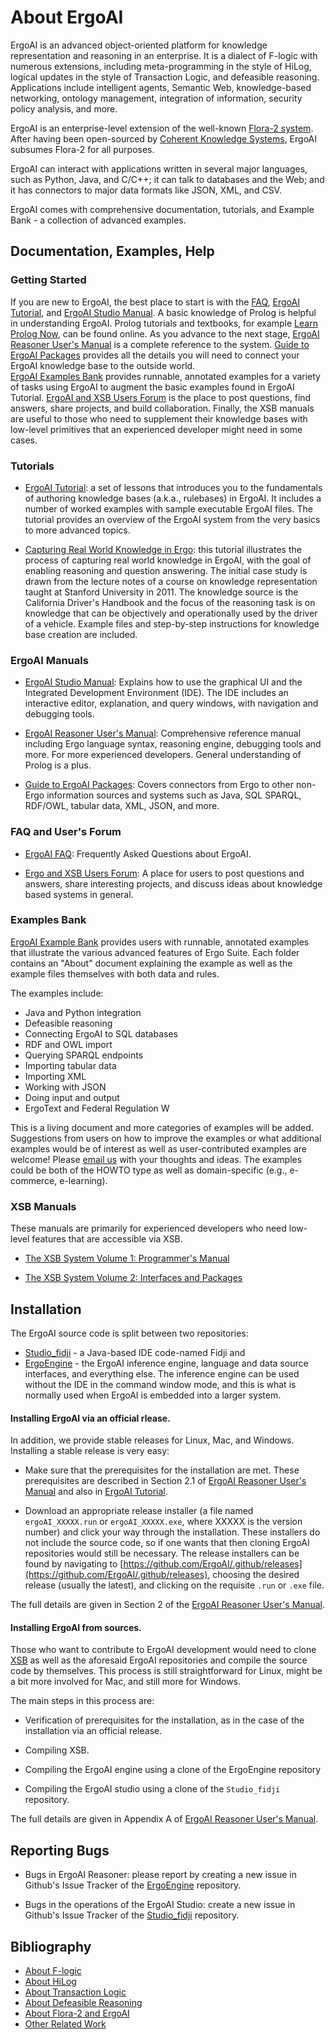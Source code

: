 
# About ErgoAI

ErgoAI  is an advanced object-oriented platform for knowledge representation and
reasoning in an enterprise. It is a dialect of F-logic with numerous extensions,
including meta-programming in the style of HiLog, logical updates in the
style of Transaction Logic, and defeasible reasoning. Applications include
intelligent agents, Semantic Web, knowledge-based networking, ontology
management, integration of information, security policy analysis, and more.

ErgoAI is an enterprise-level extension of the well-known
[Flora-2 system](https://flora.sourceforge.net/).
After having been open-sourced by
[Coherent Knowledge Systems](http://coherentknowledge.com/),
ErgoAI subsumes Flora-2 for all purposes.

ErgoAI can interact with applications written in several major languages,
such as Python, Java, and C/C++; it can talk to databases and the Web; and
it has connectors to major data formats like JSON, XML, and CSV.

ErgoAI comes with comprehensive documentation, tutorials, and Example
Bank - a collection of advanced examples.

## Documentation, Examples, Help

### Getting Started

If you are new to ErgoAI, the best place to start is with the [FAQ](https://docs.google.com/document/d/1J_ASpGjDwgqMDzNgB-hqQC3keA8sIMZIHHs8gmJXG04/), 
[ErgoAI Tutorial](https://sites.google.com/coherentknowledge.com/ergoai-tutorial/),
and [ErgoAI Studio Manual](https://docs.google.com/document/d/1k_zNnvnEeWWuhvM4cn93i3nFi0VxKCdrNEypYtzhKEY/).  A basic knowledge of Prolog is helpful in
understanding ErgoAI.  Prolog tutorials and textbooks, for example [Learn
Prolog Now](http://www.learnprolognow.org/), can be found online.  As you advance to the next stage,
[ErgoAI Reasoner User's Manual](https://drive.google.com/file/d/1UzI2bV7DwSOWvmZBKZY-bhyEvbZVmCt-/view?usp=share_link) is a complete reference to the
system.  [Guide to ErgoAI Packages](https://drive.google.com/file/d/1SiIqWk5p6g15r-4pdtjI3b_sqCDFK1x4/view?usp=sharing) provides all the details you will
need to connect your ErgoAI knowledge base to the outside world.  
[ErgoAI Examples Bank](https://sites.google.com/coherentknowledge.com/ergoai-tutorial/example-bank-of-advanced-uses) provides runnable, annotated examples for a variety of
tasks using ErgoAI to augment the basic  examples found in ErgoAI Tutorial. 
[ErgoAI and XSB Users Forum](https://groups.google.com/a/coherentknowledge.com/g/ergoai-xsb-forum)
is the place to post questions, find
answers, share projects, and build collaboration. Finally, the XSB
manuals
are useful to those who need to supplement their knowledge bases with
low-level primitives that an experienced developer might need in some
cases.

### Tutorials

* [ErgoAI Tutorial](https://sites.google.com/coherentknowledge.com/ergoai-tutorial/):
  a set of lessons that introduces you to the fundamentals of authoring knowledge bases (a.k.a., rulebases) in ErgoAI. It includes  a number of worked examples with sample executable ErgoAI files. The tutorial provides an overview of the ErgoAI system from the very basics to more advanced topics.

* [Capturing Real World Knowledge in Ergo](https://sites.google.com/a/coherentknowledge.com/tutorial-capturing-real-world-knowledge):
this tutorial illustrates the process
of capturing real world knowledge in ErgoAI, with the goal of enabling
reasoning and question answering. The initial case study is drawn from the
lecture notes of a course on knowledge representation taught at Stanford
University in 2011.  The knowledge source is the California Driver's Handbook and the focus of the reasoning task is on knowledge that can be objectively and operationally used by the driver of a vehicle. Example files and step-by-step instructions for knowledge base creation are included.

### ErgoAI Manuals

* [ErgoAI Studio Manual](https://docs.google.com/document/d/1k_zNnvnEeWWuhvM4cn93i3nFi0VxKCdrNEypYtzhKEY/):
  Explains how to use the graphical UI and the Integrated Development Environment (IDE).  The IDE includes an interactive editor, explanation, and query windows, with navigation and debugging tools.

* [ErgoAI Reasoner User's Manual](https://drive.google.com/file/d/1UzI2bV7DwSOWvmZBKZY-bhyEvbZVmCt-/view?usp=share_link): Comprehensive reference manual including Ergo language syntax, reasoning engine, debugging tools and more.  For more experienced developers. General understanding of Prolog is a plus.

* [Guide to ErgoAI Packages](https://drive.google.com/file/d/1SiIqWk5p6g15r-4pdtjI3b_sqCDFK1x4/view?usp=sharing): Covers connectors from Ergo to other non-Ergo information sources and systems such as Java, SQL SPARQL, RDF/OWL, tabular data, XML, JSON, and more.

### FAQ and User's Forum

* [ErgoAI FAQ](https://docs.google.com/document/d/1J_ASpGjDwgqMDzNgB-hqQC3keA8sIMZIHHs8gmJXG04/): Frequently Asked Questions about ErgoAI.

* [Ergo and XSB Users Forum](https://groups.google.com/a/coherentknowledge.com/g/ergoai-xsb-forum):
A place for users to post questions and answers,
share interesting projects, and discuss ideas about knowledge based systems
in general. 

### Examples Bank

[ErgoAI Example Bank](https://sites.google.com/coherentknowledge.com/ergoai-tutorial/example-bank-of-advanced-uses)
provides users with runnable,
annotated examples that illustrate the various advanced features of Ergo
Suite. Each folder contains an "About" document explaining the example as well as the example files themselves with both data and rules.

The examples include:

* Java and Python integration
* Defeasible reasoning
* Connecting ErgoAI to SQL databases
* RDF and OWL import
* Querying SPARQL endpoints
* Importing tabular data
* Importing XML
* Working with JSON
* Doing input and output
* ErgoText and Federal Regulation W

This is a living document and more categories of examples will be
added. Suggestions from users on how to improve the examples or what
additional examples would be of interest as well as user-contributed
examples are welcome!  Please [email us](info@coherentknowledge.com) with
your thoughts and ideas. The examples could be both of the HOWTO type as
well as domain-specific (e.g., e-commerce, e-learning).

### XSB Manuals

These manuals are primarily for experienced developers who need low-level
features that are accessible via XSB.

* [The XSB System Volume 1: Programmer's Manual](https://xsb.sourceforge.net/manual1/manual1.pdf)

* [The XSB System Volume 2: Interfaces and Packages](https://xsb.sourceforge.net/manual2/manual2.pdf)


## Installation

The ErgoAI source code is split between two repositories:

* [Studio_fidji](../../../Studio_fidji) - a Java-based IDE code-named Fidji and
* [ErgoEngine](../../../ErgoEngine) - the ErgoAI inference engine, 
  language and data source
  interfaces, and everything else. The inference engine can be used without
  the IDE in the command window mode, and this is what is normally used
  when ErgoAI is embedded into a larger system.

#### Installing ErgoAI via an official rlease.

In addition, we provide stable releases for Linux, Mac, and Windows.
Installing a stable release is very easy:

* Make sure that the prerequisites for the installation are met. These prerequisites are described in Section 2.1 of [ErgoAI Reasoner User's Manual](https://drive.google.com/file/d/1UzI2bV7DwSOWvmZBKZY-bhyEvbZVmCt-/view?usp=share_link) and also in  [ErgoAI Tutorial](https://sites.google.com/coherentknowledge.com/ergoai-tutorial/ergoai-tutorial/home#h.p_ID_100).

* Download an appropriate release installer (a file named  `ergoAI_XXXXX.run` or `ergoAI_XXXXX.exe`, where XXXXX is the version number) and click your way through the installation.
These installers do not include the source code, so if one wants that then cloning ErgoAI repositories would still be necessary.
The release installers can be found by navigating to
[https://github.com/ErgoAI/.github/releases](https://github.com/ErgoAI/.github/releases),
choosing the desired release (usually the latest), and clicking on the requisite `.run` or `.exe` file.

The full details are given in Section 2 of the [ErgoAI Reasoner User's Manual](https://drive.google.com/file/d/1UzI2bV7DwSOWvmZBKZY-bhyEvbZVmCt-/view?usp=share_link).

#### Installing ErgoAI from sources.

Those who want to contribute to ErgoAI development would need to clone
[XSB](https://sourceforge.net/p/xsb/code/ci/git-origin/tree/) as well as the aforesaid ErgoAI repositories and compile the source code by themselves. This process is still straightforward for Linux, might be a bit more involved for Mac, and still more for Windows.

The main steps in this process are:

* Verification of prerequisites for the installation, as in the case of the installation via an official release.

* Compiling XSB.

* Compiling the ErgoAI engine using a clone of the ErgoEngine repository

* Compiling the ErgoAI studio using a clone of the `Studio_fidji` repository.

The full details are given in Appendix A of [ErgoAI Reasoner User's Manual](https://drive.google.com/file/d/1UzI2bV7DwSOWvmZBKZY-bhyEvbZVmCt-/view?usp=share_link).

## Reporting Bugs

* Bugs in ErgoAI Reasoner: please report by creating a new issue in Github's Issue Tracker of the  [ErgoEngine](../../../ErgoEngine) repository.

* Bugs in the operations of the ErgoAI Studio: create a new issue in Github's Issue Tracker of the  [Studio_fidji](../../../Studio_fidji) repository.

## Bibliography

* [About F-logic](https://flora.sourceforge.net/aboutFlogic.html)
* [About HiLog](https://flora.sourceforge.net/aboutHiLog.html)
* [About Transaction Logic](https://flora.sourceforge.net/aboutTR.html)
* [About Defeasible Reasoning](https://flora.sourceforge.net/aboutLPDA.html)
* [About Flora-2 and ErgoAI](https://flora.sourceforge.net/aboutFlora.html)
* [Other Related Work](https://flora.sourceforge.net/relatedWorks.html)
